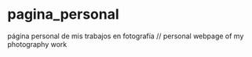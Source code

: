 # pagina_personal
página personal de mis trabajos en fotografía
// personal webpage of my photography work
